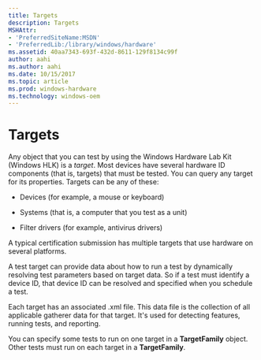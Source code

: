 ```yaml
---
title: Targets
description: Targets
MSHAttr:
- 'PreferredSiteName:MSDN'
- 'PreferredLib:/library/windows/hardware'
ms.assetid: 40aa7343-693f-432d-8611-129f8134c99f
author: aahi
ms.author: aahi
ms.date: 10/15/2017
ms.topic: article
ms.prod: windows-hardware
ms.technology: windows-oem
---
```


# Targets


Any object that you can test by using the Windows Hardware Lab Kit (Windows HLK) is a *target*. Most devices have several hardware ID components (that is, targets) that must be tested. You can query any target for its properties. Targets can be any of these:

-   Devices (for example, a mouse or keyboard)

-   Systems (that is, a computer that you test as a unit)

-   Filter drivers (for example, antivirus drivers)

A typical certification submission has multiple targets that use hardware on several platforms.

A test target can provide data about how to run a test by dynamically resolving test parameters based on target data. So if a test must identify a device ID, that device ID can be resolved and specified when you schedule a test.

Each target has an associated .xml file. This data file is the collection of all applicable gatherer data for that target. It's used for detecting features, running tests, and reporting.

You can specify some tests to run on one target in a **TargetFamily** object. Other tests must run on each target in a **TargetFamily**.

 

 






